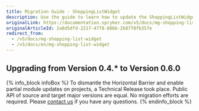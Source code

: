 ```yaml
---
title: Migration Guide - ShoppingListWidget
description: Use the guide to learn how to update the ShoppingListWidget module.
originalLink: https://documentation.spryker.com/v5/docs/mg-shopping-list-widget
originalArticleId: 2a8d5dfd-2217-4778-886b-2b87f8fb357e
redirect_from:
  - /v5/docs/mg-shopping-list-widget
  - /v5/docs/en/mg-shopping-list-widget
---
```


## Upgrading from Version 0.4.* to Version 0.6.0

{% info_block infoBox %}
To dismantle the Horizontal Barrier and enable partial module updates on projects, a Technical Release took place. Public API of source and target major versions are equal. No migration efforts are required. Please [contact us](https://spryker.com/en/support/) if you have any questions.
{% endinfo_block %}
